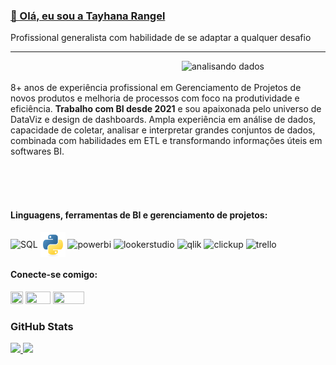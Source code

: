 <h3><a href="https://sites.google.com/view/tayhana-rangel/p%C3%A1gina-inicial" target="_blank">👋 Olá, eu sou a Tayhana Rangel</a></h3>
<p style= "font-weight=10px">Profissional generalista com habilidade de se adaptar a qualquer desafio</p>
<hr>

<div>
<img src="https://cdn.icon-icons.com/icons2/1881/PNG/512/iconfinder-social-media-work-4341270_120574.png" alt="analisando dados" align="right" width="230"/>
<p align="left" style="font-weight=10px"><br><br>8+ anos de experiência profissional em Gerenciamento de Projetos de novos produtos e melhoria de processos com foco na produtividade e eficiência. <b>Trabalho com BI desde 2021</b> e sou apaixonada pelo universo de DataViz e design de dashboards. Ampla experiência em análise de dados, capacidade de coletar, analisar e interpretar grandes conjuntos de dados, combinada com habilidades em ETL e transformando informações úteis em softwares BI.</p>
<div>

<br>
<br>
<br>

<div>
    <h4>Linguagens, ferramentas de BI e gerenciamento de projetos:</h4>
        <img align="center" alt="SQL" height="30" width="70" src="https://upload.wikimedia.org/wikipedia/commons/8/87/Sql_data_base_with_logo.png">
        <img align="center" alt="Python" height="40" width="40" src="https://raw.githubusercontent.com/devicons/devicon/master/icons/python/python-original.svg">
        <img align="center" alt="powerbi" height="30" width="30" src="https://upload.wikimedia.org/wikipedia/commons/c/cf/New_Power_BI_Logo.svg">
        <img align="center" alt="lookerstudio" height="60" width="60" src="https://upload.wikimedia.org/wikipedia/commons/4/4c/Looker.svg">
        <img align="center" alt="qlik" height="60" width="60" src="https://upload.wikimedia.org/wikipedia/commons/3/32/Qlik_Logo.svg">
        <img align="center" alt="clickup" height="30" width="30" src="https://salessniper.net/wp-content/uploads/2021/11/CU.png">
        <img align="center" alt="trello" height="40" width="40" src="https://cdn.icon-icons.com/icons2/3041/PNG/512/trello_logo_icon_189227.png">
</div>

<div>
 <h4>Conecte-se comigo:</h4>
 <a href="https://www.linkedin.com/in/tayhanafonseca/" target="_blank"><img height="20" width="20" src="https://raw.githubusercontent.com/rahuldkjain/github-profile-readme-generator/master/src/images/icons/Social/linked-in-alt.svg" target="_blank"></a>
 <a href="mailto:tayhanarangel@gmail.com" target="_blank"><img height="20" width="40" src="https://1000logos.net/wp-content/uploads/2021/05/Gmail-logo.png" target="_blank"></a>
 <a href="https://sites.google.com/view/tayhana-rangel/p%C3%A1gina-inicial" target="_blank"><img height="20" width="50" src="https://img.shields.io/badge/-Site Pessoal-lightgray?style=for-the-badge&=appveyor" target="_blank"></a>
 </div>

<div>
 <h3>GitHub Stats</h3>
 <a href="https://https://github.com/Tayrangel">
 <img height="180em" src="https://github-readme-stats.vercel.app/api?username=tayrangel&show_icons=true&theme=tokyonight">
 <img height="130em" src="https://github-readme-stats.vercel.app/api/top-langs/?username=tayrangel&theme=tokyonight">
</div>